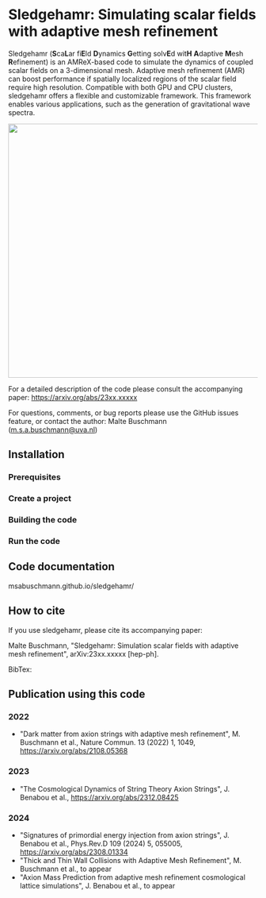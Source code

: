 # Sledgehamr: Simulating scalar fields with adaptive mesh refinement
Sledgehamr (**S**ca**L**ar fi**E**ld **D**ynamics **G**etting solv**E**d wit**H** **A**daptive **M**esh **R**efinement) is an AMReX-based code to simulate the dynamics of coupled scalar fields on a 3-dimensional mesh. Adaptive mesh refinement (AMR) can boost performance if spatially localized regions of the scalar field require high resolution. Compatible with both GPU and CPU clusters, sledgehamr offers a flexible and customizable framework. This framework enables various applications, such as the generation of gravitational wave spectra.

<p align="left">
  <img width="512" height="512" src="https://github.com/MSABuschmann/sledgehamr/blob/main/assets/axion.gif">
</p>

For a detailed description of the code please consult the accompanying paper:
https://arxiv.org/abs/23xx.xxxxx

For questions, comments, or bug reports please use the GitHub issues feature, or contact the author:
Malte Buschmann (m.s.a.buschmann@uva.nl)

## Installation

### Prerequisites
### Create a project
### Building the code
### Run the code

## Code documentation
msabuschmann.github.io/sledgehamr/

## How to cite
If you use sledgehamr, please cite its accompanying paper:

Malte Buschmann, "Sledgehamr: Simulation scalar fields with adaptive mesh refinement",
arXiv:23xx.xxxxx [hep-ph].

BibTex:

## Publication using this code

### 2022
* "Dark matter from axion strings with adaptive mesh refinement", M. Buschmann et al., Nature Commun. 13 (2022) 1, 1049, https://arxiv.org/abs/2108.05368

### 2023
* "The Cosmological Dynamics of String Theory Axion Strings", J. Benabou et al., https://arxiv.org/abs/2312.08425

### 2024
* "Signatures of primordial energy injection from axion strings", J. Benabou et al., Phys.Rev.D 109 (2024) 5, 055005, https://arxiv.org/abs/2308.01334
* "Thick and Thin Wall Collisions with Adaptive Mesh Refinement", M. Buschmann et al., to appear
* "Axion Mass Prediction from adaptive mesh refinement cosmological lattice simulations", J. Benabou et al., to appear


